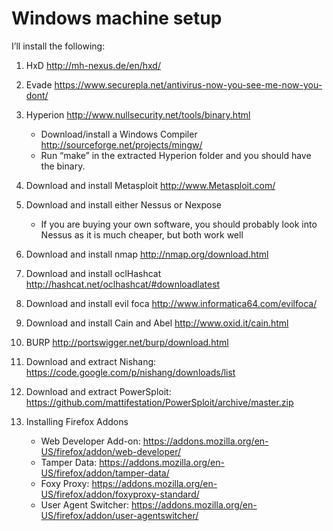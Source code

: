 # Windows machine setup

I’ll install the following:

1. HxD http://mh-nexus.de/en/hxd/

2. Evade https://www.securepla.net/antivirus-now-you-see-me-now-you-dont/

3. Hyperion http://www.nullsecurity.net/tools/binary.html

    - Download/install a Windows Compiler http://sourceforge.net/projects/mingw/
    - Run “make” in the extracted Hyperion folder and you should have the binary.

4. Download and install Metasploit http://www.Metasploit.com/

5. Download and install either Nessus or Nexpose

    - If you are buying your own software, you should probably look into Nessus as it is much cheaper, but both work well

6. Download and install nmap http://nmap.org/download.html

7. Download and install oclHashcat http://hashcat.net/oclhashcat/#downloadlatest

8. Download and install evil foca http://www.informatica64.com/evilfoca/

9. Download and install Cain and Abel http://www.oxid.it/cain.html

10. BURP http://portswigger.net/burp/download.html

11. Download and extract Nishang: https://code.google.com/p/nishang/downloads/list

12. Download and extract PowerSploit: https://github.com/mattifestation/PowerSploit/archive/master.zip

13. Installing Firefox Addons

    - Web Developer Add-on: https://addons.mozilla.org/en-US/firefox/addon/web-developer/
    - Tamper Data: https://addons.mozilla.org/en-US/firefox/addon/tamper-data/
    - Foxy Proxy: https://addons.mozilla.org/en-US/firefox/addon/foxyproxy-standard/
    - User Agent Switcher: https://addons.mozilla.org/en-US/firefox/addon/user-agentswitcher/
